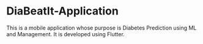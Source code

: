 # DiaBeatIt-Application
This is a mobile application whose purpose is Diabetes Prediction using ML and Management. It is developed using Flutter.
